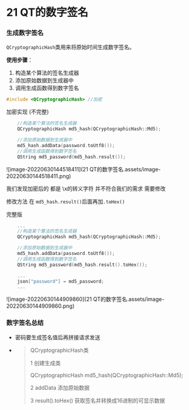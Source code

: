 # 21 QT的数字签名

### 生成数字签名

`QCryptographicHash`类用来将原始时间生成数字签名。

**使用步骤**：

1. 构造某个算法的签名生成器
2. 添加原始数据到生成器中
3. 调用生成函数得到数字签名

```c++
#include <QCryptographicHash> //加密
```

加密实现 (不完整)

```c++
    //构造某个算法的签名生成器
    QCryptographicHash md5_hash(QCryptographicHash::Md5);

    //添加原始数据到生成器中
    md5_hash.addData(password.toUtf8());
    //调用生成函数得到数字签名
    QString md5_password(md5_hash.result());  
```

![image-20220630144518411](21 QT的数字签名.assets/image-20220630144518411.png)

我们发现加密后的 都是 \x的转义字符 并不符合我们的需求 需要修改

修改方法 在 `md5_hash.result()`后面再加`.toHex()`

完整版

```c++
	...
    //构造某个算法的签名生成器
    QCryptographicHash md5_hash(QCryptographicHash::Md5);

    //添加原始数据到生成器中
    md5_hash.addData(password.toUtf8());
    //调用生成函数得到数字签名
    QString md5_password(md5_hash.result().toHex());

    ...
    json["password"] = md5_password;
	...
```

![image-20220630144909860](21 QT的数字签名.assets/image-20220630144909860.png)

### 数字签名总结

- 密码要生成签名值后再拼接请求发送

- > QCryptographicHash类 
  >
  > 1 创建生成类
  >
  > QCryptographicHash md5_hash(QCryptographicHash::Md5);
  >
  > 2 addData 添加原始数据
  >
  > 3 result().toHex() 获取签名并转换成16进制的可显示数据

